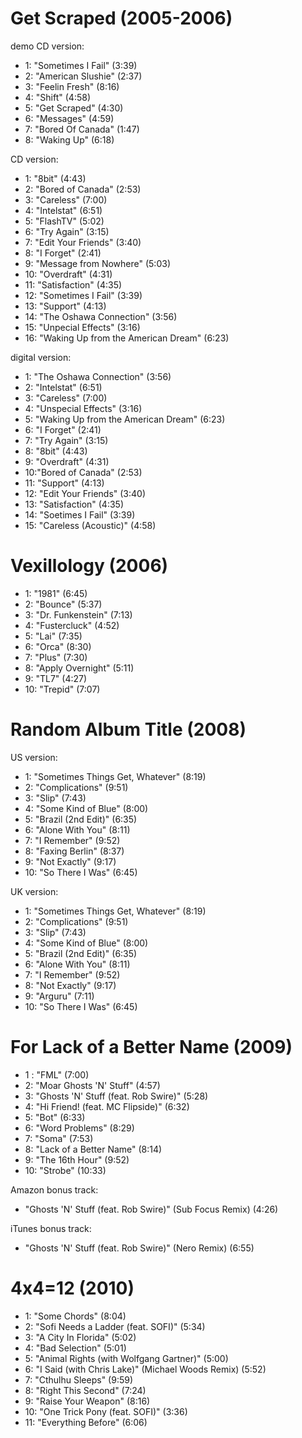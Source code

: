 # Get Scraped (2005-2006)

demo CD version:
- 1: "Sometimes I Fail" (3:39)
- 2: "American Slushie" (2:37)
- 3: "Feelin Fresh" (8:16)
- 4: "Shift" (4:58)
- 5: "Get Scraped" (4:30)
- 6: "Messages" (4:59)
- 7: "Bored Of Canada" (1:47)
- 8: "Waking Up" (6:18)

CD version:
- 1: "8bit" (4:43)
- 2: "Bored of Canada" (2:53)
- 3: "Careless" (7:00)
- 4: "Intelstat" (6:51)
- 5: "FlashTV" (5:02)
- 6: "Try Again" (3:15)
- 7: "Edit Your Friends" (3:40)
- 8: "I Forget" (2:41)
- 9: "Message from Nowhere" (5:03)
- 10: "Overdraft" (4:31)
- 11: "Satisfaction" (4:35)
- 12: "Sometimes I Fail" (3:39)
- 13: "Support" (4:13)
- 14: "The Oshawa Connection" (3:56)
- 15: "Unpecial Effects" (3:16)
- 16: "Waking Up from the American Dream" (6:23)

digital version:
- 1: "The Oshawa Connection" (3:56)
- 2: "Intelstat" (6:51)
- 3: "Careless" (7:00)
- 4: "Unspecial Effects" (3:16)
- 5: "Waking Up from the American Dream" (6:23)
- 6: "I Forget" (2:41)
- 7: "Try Again" (3:15)
- 8: "8bit" (4:43)
- 9: "Overdraft" (4:31)
- 10:"Bored of Canada" (2:53)
- 11: "Support" (4:13)
- 12: "Edit Your Friends" (3:40)
- 13: "Satisfaction" (4:35)
- 14: "Soetimes I Fail" (3:39)
- 15: "Careless (Acoustic)" (4:58)

# Vexillology (2006)

- 1: "1981" (6:45)
- 2: "Bounce" (5:37)
- 3: "Dr. Funkenstein" (7:13)
- 4: "Fustercluck" (4:52)
- 5: "Lai" (7:35)
- 6: "Orca" (8:30)
- 7: "Plus" (7:30)
- 8: "Apply Overnight" (5:11)
- 9: "TL7" (4:27)
- 10: "Trepid" (7:07)

# Random Album Title (2008)

US version:
- 1: "Sometimes Things Get, Whatever" (8:19)
- 2: "Complications" (9:51)
- 3: "Slip" (7:43)
- 4: "Some Kind of Blue" (8:00)
- 5: "Brazil (2nd Edit)" (6:35)
- 6: "Alone With You" (8:11)
- 7: "I Remember" (9:52)
- 8: "Faxing Berlin" (8:37)
- 9: "Not Exactly" (9:17)
- 10: "So There I Was" (6:45)

UK version:
- 1: "Sometimes Things Get, Whatever" (8:19)
- 2: "Complications" (9:51)
- 3: "Slip" (7:43)
- 4: "Some Kind of Blue" (8:00)
- 5: "Brazil (2nd Edit)" (6:35)
- 6: "Alone With You" (8:11)
- 7: "I Remember" (9:52)
- 8: "Not Exactly" (9:17)
- 9: "Arguru" (7:11)
- 10: "So There I Was" (6:45)

# For Lack of a Better Name (2009)

- 1 : "FML" (7:00)
- 2: "Moar Ghosts 'N' Stuff" (4:57)
- 3: "Ghosts 'N' Stuff (feat. Rob Swire)" (5:28)
- 4: "Hi Friend! (feat. MC Flipside)" (6:32)
- 5: "Bot" (6:33)
- 6: "Word Problems" (8:29)
- 7: "Soma" (7:53)
- 8: "Lack of a Better Name" (8:14)
- 9: "The 16th Hour" (9:52)
- 10: "Strobe" (10:33)

Amazon bonus track:
- "Ghosts 'N' Stuff (feat. Rob Swire)" (Sub Focus Remix) (4:26)

iTunes bonus track:
- "Ghosts 'N' Stuff (feat. Rob Swire)" (Nero Remix) (6:55)

# 4x4=12 (2010)

- 1: "Some Chords" (8:04)
- 2: "Sofi Needs a Ladder (feat. SOFI)" (5:34)
- 3: "A City In Florida" (5:02)
- 4: "Bad Selection" (5:01)
- 5: "Animal Rights (with Wolfgang Gartner)" (5:00)
- 6: "I Said (with Chris Lake)" (Michael Woods Remix) (5:52)
- 7: "Cthulhu Sleeps" (9:59)
- 8: "Right This Second" (7:24)
- 9: "Raise Your Weapon" (8:16)
- 10: "One Trick Pony (feat. SOFI)" (3:36)
- 11: "Everything Before" (6:06)
